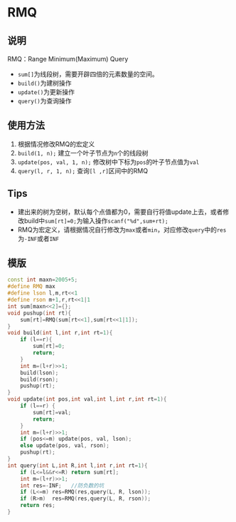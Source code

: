 # RMQ

## 说明
RMQ：Range Minimum(Maximum) Query

* `sum[]`为线段树，需要开辟四倍的元素数量的空间。
* `build()`为建树操作
* `update()`为更新操作
* `query()`为查询操作

## 使用方法
1. 根据情况修改RMQ的宏定义
2. `build(1, n);` 建立一个叶子节点为`n`个的线段树
3. `update(pos, val, 1, n);` 修改树中下标为`pos`的叶子节点值为`val`
4. `query(l, r, 1, n);` 查询`[l ,r]`区间中的RMQ

## Tips
* 建出来的树为空树，默认每个点值都为0，需要自行将值update上去，或者修改build中`sum[rt]=0;`为输入操作`scanf("%d",sum+rt);`
* RMQ为宏定义，请根据情况自行修改为`max`或者`min`，对应修改`query`中的`res`为`-INF`或者`INF`

## 模版
```C++
const int maxn=2005+5;
#define RMQ max
#define lson l,m,rt<<1
#define rson m+1,r,rt<<1|1
int sum[maxn<<2]={};
void pushup(int rt){
    sum[rt]=RMQ(sum[rt<<1],sum[rt<<1|1]);
}
void build(int l,int r,int rt=1){
    if (l==r){
        sum[rt]=0;
        return;
    }
    int m=(l+r)>>1;
    build(lson);
    build(rson);
    pushup(rt);
}
void update(int pos,int val,int l,int r,int rt=1){
    if (l==r) {
        sum[rt]=val;
        return;
    }
    int m=(l+r)>>1;
    if (pos<=m) update(pos, val, lson);
    else update(pos, val, rson);
    pushup(rt);
}
int query(int L,int R,int l,int r,int rt=1){
    if (L<=l&&r<=R) return sum[rt];
    int m=(l+r)>>1;
    int res=-INF;	//防负数的坑
    if (L<=m) res=RMQ(res,query(L, R, lson));
    if (R>m)  res=RMQ(res,query(L, R, rson));
    return res;
}
```

